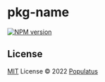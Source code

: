 # pkg-name

[![NPM version](https://img.shields.io/npm/v/pkg-name?color=a1b858&label=)](https://www.npmjs.com/package/pkg-name)


## License

[MIT](./LICENSE) License © 2022 [Populatus](https://github.com/populatus)
